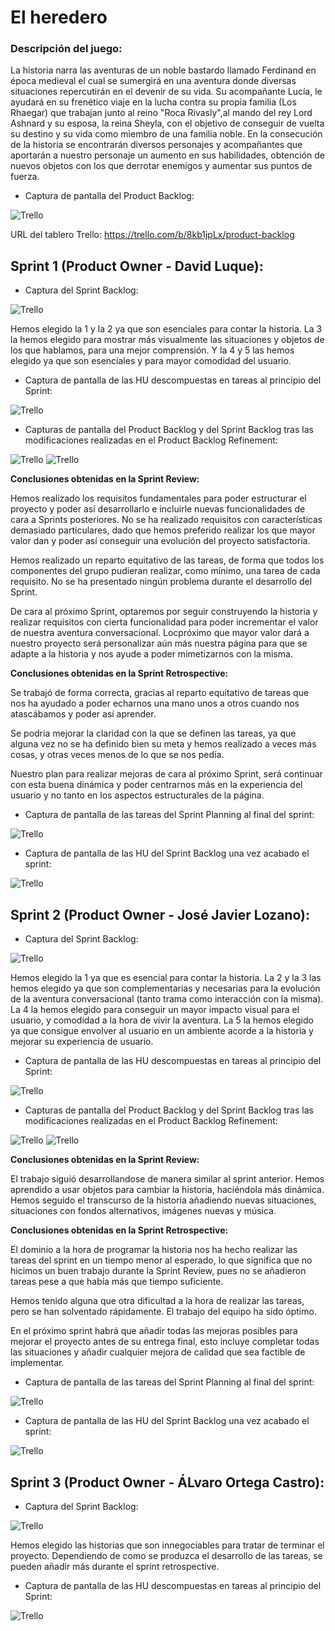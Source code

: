 # El heredero

### Descripción del juego:
La historia narra las aventuras de un noble bastardo llamado Ferdinand en época medieval el cual se sumergirá en una aventura donde diversas situaciones repercutirán en el devenir de su vida. Su acompañante Lucía, le ayudará en su frenético viaje en la lucha contra su propia familia (Los Rhaegar) que trabajan junto al reino "Roca Rivasly",al mando del rey Lord Ashnard y su esposa, la reina Sheyla, con el objetivo de conseguir de vuelta su destino y su vida como miembro de una familia noble. En la consecución de la historia se encontrarán diversos personajes y acompañantes que aportarán a nuestro personaje un aumento en sus habilidades, obtención de nuevos objetos con los que derrotar enemigos y aumentar sus puntos de fuerza.

- Captura de pantalla del Product Backlog:

![Trello](CapturaDA.PNG)

URL del tablero Trello: https://trello.com/b/8kb1jpLx/product-backlog

## Sprint 1 (Product Owner - David Luque):
- Captura del Sprint Backlog:

![Trello](sprintbacklog.PNG)

Hemos elegido la 1 y la 2 ya que son esenciales para contar la historia. La 3 la hemos elegido para mostrar más visualmente las situaciones y objetos de los que hablamos, para una mejor comprensión. Y la 4 y 5 las hemos elegido ya que son esenciales y para mayor comodidad del usuario.

- Captura de pantalla de las HU descompuestas en tareas al principio del Sprint:

![Trello](sp.PNG)

- Capturas de pantalla del Product Backlog y del Sprint Backlog tras las modificaciones realizadas en el Product Backlog Refinement:

![Trello](PB_PBR.jpg)
![Trello](SB_PBR.jpg)

**Conclusiones obtenidas en la Sprint Review:**

Hemos realizado los requisitos fundamentales para poder estructurar el proyecto y poder así desarrollarlo e incluirle nuevas funcionalidades de cara a Sprints posteriores. No se ha realizado requisitos con características demasiado particulares, dado que hemos preferido realizar los que mayor valor dan y poder así conseguir una evolución del proyecto satisfactoria.

Hemos realizado un reparto equitativo de las tareas, de forma que todos los componentes del grupo pudieran realizar, como mínimo, una tarea de cada requisito. No se ha presentado ningún problema durante el desarrollo del Sprint.

De cara al próximo Sprint, optaremos por seguir construyendo la historia y realizar requisitos con cierta funcionalidad para poder incrementar el valor de nuestra aventura conversacional. Locpróximo que mayor valor dará a nuestro proyecto será personalizar aún más nuestra página para que se adapte a la historia y nos ayude a poder mimetizarnos con la misma.

**Conclusiones obtenidas en la Sprint Retrospective:**

Se trabajó de forma correcta, gracias al reparto equitativo de tareas que nos ha ayudado a poder echarnos una mano unos a otros cuando nos atascábamos y poder así aprender. 

Se podría mejorar la claridad con la que se definen las tareas, ya que alguna vez no se ha definido bien su meta y hemos realizado a veces más cosas, y otras veces menos de lo que se nos pedía.

Nuestro plan para realizar mejoras de cara al próximo Sprint, será continuar con esta buena dinámica y poder centrarnos más en la experiencia del usuario y no tanto en los aspectos estructurales de la página.

- Captura de pantalla de las tareas del Sprint Planning al final del sprint:

![Trello](cap.JPG)

- Captura de pantalla de las HU del Sprint Backlog una vez acabado el sprint:

![Trello](cap2.JPG)

## Sprint 2 (Product Owner - José Javier Lozano):

- Captura del Sprint Backlog:

![Trello](SPRINT2_BACKLOG.jpg)

Hemos elegido la 1 ya que es esencial para contar la historia. La 2 y la 3 las hemos elegido ya que son complementarias y necesarias para la evolución de la aventura conversacional (tanto trama como interacción con la misma). La 4 la hemos elegido para conseguir un mayor impacto visual para el usuario, y comodidad a la hora de vivir la aventura. La 5 la hemos elegido ya que consigue envolver al usuario en un ambiente acorde a la historia y mejorar su experiencia de usuario.

- Captura de pantalla de las HU descompuestas en tareas al principio del Sprint:

![Trello](SPRINT2_HU.JPG)

- Capturas de pantalla del Product Backlog y del Sprint Backlog tras las modificaciones realizadas en el Product Backlog Refinement:

![Trello](PB_S2PBR.JPG)
![Trello](SP_S2PBR.JPG)

**Conclusiones obtenidas en la Sprint Review:**

El trabajo siguió desarrollandose de manera similar al sprint anterior. Hemos aprendido a usar objetos para cambiar la historia, haciéndola más dinámica. Hemos seguido el transcurso de la historia añadiendo nuevas situaciones, situaciones con fondos alternativos, imágenes nuevas y música. 

**Conclusiones obtenidas en la Sprint Retrospective:**

El dominio a la hora de programar la historia nos ha hecho realizar las tareas del sprint en un tiempo menor al esperado, lo que significa que no hicimos un buen trabajo durante la Sprint Review, pues no se añadieron tareas pese a que había más que tiempo suficiente.

Hemos tenido alguna que otra dificultad a la hora de realizar las tareas, pero se han solventado rápidamente. El trabajo del equipo ha sido óptimo. 

En el próximo sprint habrá que añadir todas las mejoras posibles para mejorar el proyecto antes de su entrega final, esto incluye completar todas las situaciones y añadir cualquier mejora de calidad que sea factible de implementar.

- Captura de pantalla de las tareas del Sprint Planning al final del sprint:

![Trello](SB_SP2F.JPG)

- Captura de pantalla de las HU del Sprint Backlog una vez acabado el sprint:

![Trello](HU_SP2F.JPG)

## Sprint 3 (Product Owner - ÁLvaro Ortega Castro):

- Captura del Sprint Backlog:

![Trello](BacklogS3.PNG)

Hemos elegido las historias que son innegociables para tratar de terminar el proyecto. Dependiendo de como se produzca el desarrollo de las tareas, se pueden añadir más durante el sprint retrospective.

- Captura de pantalla de las HU descompuestas en tareas al principio del Sprint:

![Trello](CapturaS3.PNG)
